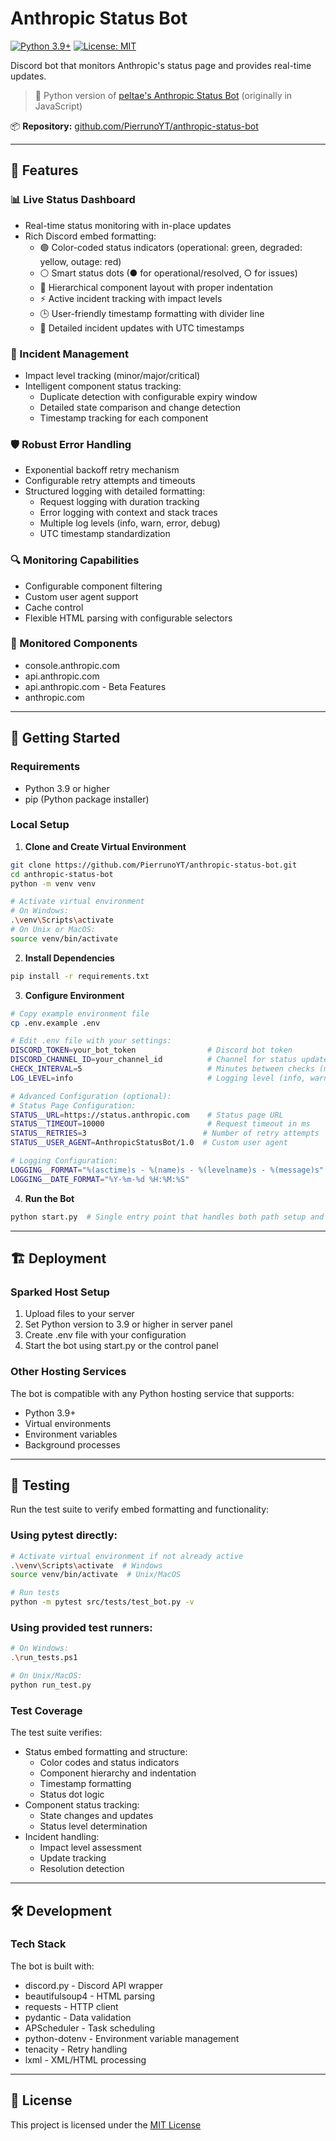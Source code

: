 # Anthropic Status Bot

[![Python 3.9+](https://img.shields.io/badge/python-3.9+-blue.svg)](https://www.python.org/downloads/)
[![License: MIT](https://img.shields.io/badge/License-MIT-yellow.svg)](https://opensource.org/licenses/MIT)

Discord bot that monitors Anthropic's status page and provides real-time updates.

> 🔄 Python version of [peltae's Anthropic Status Bot](https://github.com/peltae/anthropic-status-bot) (originally in JavaScript)

📦 **Repository:** [github.com/PierrunoYT/anthropic-status-bot](https://github.com/PierrunoYT/anthropic-status-bot)

---

## 🌟 Features

### 📊 Live Status Dashboard
- Real-time status monitoring with in-place updates
- Rich Discord embed formatting:
  - 🟢 Color-coded status indicators (operational: green, degraded: yellow, outage: red)
  - ⚪ Smart status dots (● for operational/resolved, ○ for issues)
  - 📝 Hierarchical component layout with proper indentation
  - ⚡ Active incident tracking with impact levels
  - 🕒 User-friendly timestamp formatting with divider line
  - 📅 Detailed incident updates with UTC timestamps

### 🔔 Incident Management
- Impact level tracking (minor/major/critical)
- Intelligent component status tracking:
  - Duplicate detection with configurable expiry window
  - Detailed state comparison and change detection
  - Timestamp tracking for each component

### 🛡️ Robust Error Handling
- Exponential backoff retry mechanism
- Configurable retry attempts and timeouts
- Structured logging with detailed formatting:
  - Request logging with duration tracking
  - Error logging with context and stack traces
  - Multiple log levels (info, warn, error, debug)
  - UTC timestamp standardization

### 🔍 Monitoring Capabilities
- Configurable component filtering
- Custom user agent support
- Cache control
- Flexible HTML parsing with configurable selectors

### 🎯 Monitored Components
- console.anthropic.com
- api.anthropic.com
- api.anthropic.com - Beta Features
- anthropic.com

---

## 🚀 Getting Started

### Requirements
- Python 3.9 or higher
- pip (Python package installer)

### Local Setup

1. **Clone and Create Virtual Environment**
```bash
git clone https://github.com/PierrunoYT/anthropic-status-bot.git
cd anthropic-status-bot
python -m venv venv

# Activate virtual environment
# On Windows:
.\venv\Scripts\activate
# On Unix or MacOS:
source venv/bin/activate
```

2. **Install Dependencies**
```bash
pip install -r requirements.txt
```

3. **Configure Environment**
```bash
# Copy example environment file
cp .env.example .env

# Edit .env file with your settings:
DISCORD_TOKEN=your_bot_token                # Discord bot token
DISCORD_CHANNEL_ID=your_channel_id          # Channel for status updates
CHECK_INTERVAL=5                            # Minutes between checks (minimum: 1)
LOG_LEVEL=info                              # Logging level (info, warn, error, debug)

# Advanced Configuration (optional):
# Status Page Configuration:
STATUS__URL=https://status.anthropic.com    # Status page URL
STATUS__TIMEOUT=10000                       # Request timeout in ms
STATUS__RETRIES=3                          # Number of retry attempts
STATUS__USER_AGENT=AnthropicStatusBot/1.0  # Custom user agent

# Logging Configuration:
LOGGING__FORMAT="%(asctime)s - %(name)s - %(levelname)s - %(message)s"  # Log format
LOGGING__DATE_FORMAT="%Y-%m-%d %H:%M:%S"                               # Date format
```

4. **Run the Bot**
```bash
python start.py  # Single entry point that handles both path setup and bot startup
```

---

## 🏗️ Deployment

### Sparked Host Setup
1. Upload files to your server
2. Set Python version to 3.9 or higher in server panel
3. Create .env file with your configuration
4. Start the bot using start.py or the control panel

### Other Hosting Services
The bot is compatible with any Python hosting service that supports:
- Python 3.9+
- Virtual environments
- Environment variables
- Background processes

---

## 🧪 Testing

Run the test suite to verify embed formatting and functionality:

### Using pytest directly:
```bash
# Activate virtual environment if not already active
.\venv\Scripts\activate  # Windows
source venv/bin/activate  # Unix/MacOS

# Run tests
python -m pytest src/tests/test_bot.py -v
```

### Using provided test runners:
```bash
# On Windows:
.\run_tests.ps1

# On Unix/MacOS:
python run_test.py
```

### Test Coverage
The test suite verifies:
- Status embed formatting and structure:
  - Color codes and status indicators
  - Component hierarchy and indentation
  - Timestamp formatting
  - Status dot logic
- Component status tracking:
  - State changes and updates
  - Status level determination
- Incident handling:
  - Impact level assessment
  - Update tracking
  - Resolution detection

---

## 🛠️ Development

### Tech Stack
The bot is built with:
- discord.py - Discord API wrapper
- beautifulsoup4 - HTML parsing
- requests - HTTP client
- pydantic - Data validation
- APScheduler - Task scheduling
- python-dotenv - Environment variable management
- tenacity - Retry handling
- lxml - XML/HTML processing

---

## 📄 License

This project is licensed under the [MIT License](LICENSE)